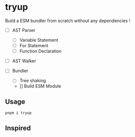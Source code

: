 # tryup

Build a ESM bundler from scratch without any dependencies !

- [ ] AST Parser  
    - [ ] Variable Statement
    - [ ] For Statement
    - [ ] Function Declaration

- [ ] AST Walker

- [ ] Bundler
    - [ ] Tree shaking
    - [] Build ESM Module
## Usage

```bash
pnpm i tryup
```


## Inspired




